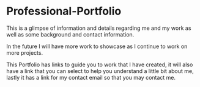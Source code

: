 # Professional-Portfolio

This is a glimpse of information and details regarding me and my work as well as some background and contact information.

In the future I will have more work to showcase as I continue to work on more projects. 

This Portfolio has links to guide you to work that I have created, it will also have a link that you can select to help you understand a little bit about me, lastly it has a link for my contact email so that you may contact me. 